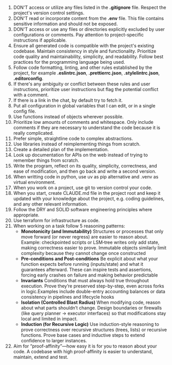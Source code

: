 1. DON'T access or utilize any files listed in the **.gitignore** file. Respect the project's version control settings.
2. DON'T read or incorporate content from the **.env** file. This file contains sensitive information and should not be exposed.
3. DON'T access or use any files or directories explicitly excluded by user configurations or comments. Pay attention to project-specific instructions if applicable.
4. Ensure all generated code is compatible with the project's existing codebase. Maintain consistency in style and functionality. Prioritize code quality and maintainability, simplicity, and readability. Follow best practices for the programming language being used.
5. Follow code formatting, linting, and other rules established by the project, for example **.eslintrc.json**, **.prettierrc.json**, **.stylelintrc.json**, **.editorconfig**.
6. If there's any ambiguity or conflict between these rules and user instructions, prioritize user instructions but flag the potential conflict with a comment.
7. If there is a link in the chat, by default try to fetch it.
8. Put all configuration in global variables that I can edit, or in a single config file.
9. Use functions instead of objects wherever possible.
10. Prioritize low amounts of comments and whitespace. Only include comments if they are necessary to understand the code because it is really complicated.
11. Prefer simple, straightline code to complex abstractions.
12. Use libraries instead of reimplementing things from scratch.
13. Create a detailed plan of the implementation.
13. Look up documentation for APIs on the web instead of trying to remember things from scratch.
14. Write the program, reflect on its quality, simplicity, correctness, and ease of modification, and then go back and write a second version.
15. When writting code in python, use uv as pip alternative and .venv as virtual environment.
16. When you work on a project, use git to version control your code.
17. When you start, create CLAUDE.md file in the project root and keep it updated with your knowledge about the project, e.g. coding guidelines, and any other relevant information.
18. Follow the DRY and SOLID software engineering principles where appropriate.
19. Use terraform for infrastructure as code.
20. When working on a task follow 5 reasoning patterns:
    - **Monotonicity (and Immutability)** Structures or processes that only move forward (or never regress) are easier to reason about. Example: checkpointed scripts or LSM‑tree writes only add state, making correctness easier to prove. Immutable objects similarly limit complexity because they cannot change once constructed
    - **Pre‑conditions and Post‑conditions** Be explicit about what your function expects before running (inputs/state) and what it guarantees afterward. These can inspire tests and assertions, forcing early crashes on failure and making behavior predictable
    - **Invariants** Conditions that must always hold true throughout execution. Prove they’re preserved step-by-step, even across forks in logic.Examples include double-entry accounting balances or data consistency in pipelines and lifecycle hooks
    - **Isolation (Controlled Blast Radius)** When modifying code, reason about what parts shouldn’t change. Design boundaries or firewalls (like query planner → executor interfaces) so that modifications stay local and limited in impact.
    - **Induction (for Recursive Logic)** Use induction-style reasoning to prove correctness over recursive structures (trees, lists) or recursive functions. Prove base cases and inductive steps to extend confidence to larger instances.
21. Aim for “proof-affinity”—how easy it is for you to reason about your code. A codebase with high proof-affinity is easier to understand, maintain, extend and test.